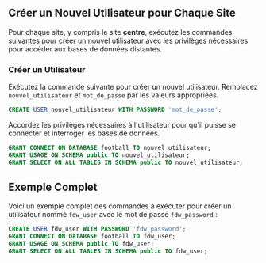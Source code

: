 ## Créer un Nouvel Utilisateur pour Chaque Site

Pour chaque site, y compris le site **centre**, exécutez les commandes suivantes pour créer un nouvel utilisateur avec les privilèges nécessaires pour accéder aux bases de données distantes.

### Créer un Utilisateur

Exécutez la commande suivante pour créer un nouvel utilisateur. Remplacez `nouvel_utilisateur` et `mot_de_passe` par les valeurs appropriées.

```sql
CREATE USER nouvel_utilisateur WITH PASSWORD 'mot_de_passe';
```

Accordez les privilèges nécessaires à l'utilisateur pour qu'il puisse se connecter et interroger les bases de données.

```sql
GRANT CONNECT ON DATABASE football TO nouvel_utilisateur;
GRANT USAGE ON SCHEMA public TO nouvel_utilisateur;
GRANT SELECT ON ALL TABLES IN SCHEMA public TO nouvel_utilisateur;
```

## Exemple Complet
Voici un exemple complet des commandes à exécuter pour créer un utilisateur nommé `fdw_user` avec le mot de passe `fdw_password` :

```sql
CREATE USER fdw_user WITH PASSWORD 'fdw_password';
GRANT CONNECT ON DATABASE football TO fdw_user;
GRANT USAGE ON SCHEMA public TO fdw_user;
GRANT SELECT ON ALL TABLES IN SCHEMA public TO fdw_user;
```
